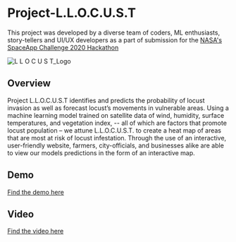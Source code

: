 # Project-L.L.O.C.U.S.T

This project was developed by a diverse team of coders, ML enthusiasts, story-tellers and UI/UX developers as a part of submission for the [NASA's SpaceApp Challenge 2020 Hackathon](https://www.spaceappschallenge.org/)

![L L O C U S T_Logo](https://user-images.githubusercontent.com/22027039/95028169-99ced300-069e-11eb-9f1c-0b7dbad9f120.png)

## Overview
Project L.L.O.C.U.S.T identifies and predicts the probability of locust invasion as well as forecast locust’s movements in vulnerable areas. Using a machine learning model trained on satellite data of wind, humidity, surface temperatures, and vegetation index, -- all of which are factors that promote locust population – we attune L.L.O.C.U.S.T. to create a heat map of areas that are most at risk of locust infestation. Through the use of an interactive, user-friendly website, farmers, city-officials, and businesses alike are able to view our models predictions in the form of an interactive map. 

## Demo
[Find the demo here](https://determined-keller-5cbae8.netlify.app/)

## Video
[Find the video here](https://youtu.be/RI2gLdX9DAE)

